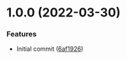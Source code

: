# 1.0.0 (2022-03-30)


### Features

* Initial commit ([6af1926](https://github.com/bamdadsabbagh/next-replace-url/commit/6af19263ce5ff561e1336d54f8986f4bf727f7f0))
